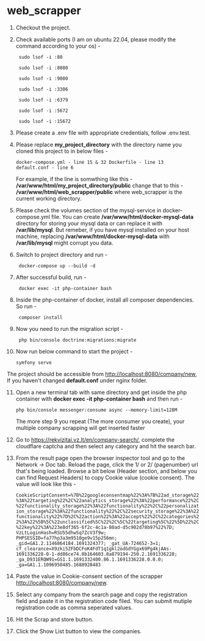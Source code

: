 # web_scrapper

1. Checkout the project.

2. Check available ports (I am on ubuntu 22.04, please modify the command according to your os) - 

        sudo lsof -i :80
        
        sudo lsof -i :8080
        
        sudo lsof -i :9000
        
        sudo lsof -i :3306
        
        sudo lsof -i :6379
        
        sudo lsof -i :5672
        
        sudo lsof -i :15672

3. Please create a .env file with appropriate credentials, follow .env.test.

4. Please replace **my_project_directory** with the directory name you cloned this project to in below files -

   <code>docker-compose.yml - line 15 & 32
   Dockerfile - line 13
   default.conf - line 6</code>

   For example, if the line is somwthing like this - **/var/www/html/my_project_directory/public** change that to this - 
   **/var/www/html/web_scrapper/public** where web_scrapper is the current working directory.

5. Please check the volumes section of the mysql-service in docker-compose.yml file. You can create **/var/www/html/docker-mysql-data**
   directory for storing your mysql data or can replace it with **/var/lib/mysql**. But remeber, if you have mysql installed on your host machine,
   replacing **/var/www/html/docker-mysql-data** with **/var/lib/mysql** might corrupt you data.

6. Switch to project directory and run -

        docker-compose up --build -d

7. After successful build, run -

        docker exec -it php-container bash

8. Inside the php-container of docker, install all composer dependencies. So run -

        composer install

9. Now you need to run the migration script -

        php bin/console doctrine:migrations:migrate

10. Now run below command to start the project -

        symfony serve
   
   The project should be accessible from <a href="http://localhost:8080/company/new" target="_blank">http://localhost:8080/company/new</a>,
   If you haven't changed **default.conf** under nginx folder.

11. Open a new terminal tab with same directory and get inside the php container with **docker exec -it php-container bash** and then run -

        php bin/console messenger:consume async --memory-limit=128M

    The more step 9 you repeat (The more consumer you create), your multiple company scrapping will get inserted faster


12. Go to <a href="https://rekvizitai.vz.lt/en/company-search/" target="_blank">https://rekvizitai.vz.lt/en/company-search/</a>,
    complete the cloudflare captcha and then select any category and hit the search bar.


13. From the result page open the browser inspector tool and go to the Network -> Doc tab. 
    Reload the page, click the 1/ or 2/ (pagenumber) url that's being loaded. 
    Browse a bit below (Header section, and below you can find Request Headers) to copy Cookie value (cookie consent).
    The value will look like this -

    
    <code>CookieScriptConsent=%7B%22googleconsentmap%22%3A%7B%22ad_storage%22%3A%22targeting%22%2C%22analytics_storage%22%3A%22performance%22%2C%22functionality_storage%22%3A%22functionality%22%2C%22personalization_storage%22%3A%22functionality%22%2C%22security_storage%22%3A%22functionality%22%7D%2C%22action%22%3A%22accept%22%2C%22categories%22%3A%22%5B%5C%22unclassified%5C%22%2C%5C%22targeting%5C%22%5D%22%2C%22key%22%3A%223e8df365-6f2c-4c1a-80ad-d5c902d78b97%22%7D; VzLtLoginHash=RSU55dhwSq7ZcV3f9w; PHPSESSID=fa77hp3a3m9510ge9v15p256mn; _gid=GA1.2.1146864184.1691324377; _gat_UA-724652-3=1; cf_clearance=X9zki5ZFbDCFoK4FdT1q1gkl2odGdYGgx69Pg4kjAAs-1691336228-0-1-dd86ce74.8b164603.8a879194-250.2.1691336228; _ga_D931ERQW91=GS1.1.1691332400.86.1.1691336228.0.0.0; _ga=GA1.1.1096950485.1688928483</code>


14. Paste the value in Cookie-consent section of the scrapper <a href="http://localhost:8080/company/new" target="_blank">http://localhost:8080/company/new</a>.

15. Select any company from the search page and copy the registration field and paste it in the registration code filed.
    You can submit mutiple registration code as comma seperated values.

17. Hit the Scrap and store button.

18. Click the Show List button to view the companies. 
